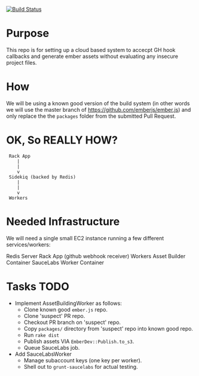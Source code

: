 [![Build Status](https://travis-ci.org/rjackson/ember-secure-builder.png?branch=master)](https://travis-ci.org/rjackson/ember-secure-builder)

Purpose
=======

This repo is for setting up a cloud based system to accecpt GH hook callbacks
and generate ember assets without evaluating any insecure project files.

How
===

We will be using a known good version of the build system (in other words we will
use the master branch of https://github.com/emberjs/ember.js) and only replace the
the `packages` folder from the submitted Pull Request.

OK, So REALLY HOW?
==================

```
 Rack App
    |
    |
    v
 Sidekiq (backed by Redis)
    |
    |
    v
 Workers
```

Needed Infrastructure
=====================

We will need a single small EC2 instance running a few different services/workers:

Redis Server
Rack App (github webhook receiver)
Workers
  Asset Builder Container
  SauceLabs Worker Container


Tasks TODO
==========
* Implement AssetBuildingWorker as follows:
  * Clone known good `ember.js` repo.
  * Clone 'suspect' PR repo.
  * Checkout PR branch on 'suspect' repo.
  * Copy `packages/` directory from 'suspect' repo into known good repo.
  * Run `rake dist`
  * Publish assets VIA `EmberDev::Publish.to_s3`.
  * Queue SauceLabs job.
* Add SauceLabsWorker
  * Manage subaccount keys (one key per worker).
  * Shell out to `grunt-saucelabs` for actual testing.
